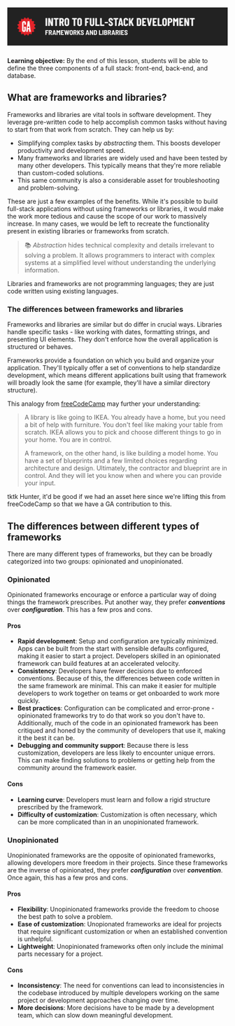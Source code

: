 # ![Intro to Full Stack Development - Frameworks and Libraries](./assets/hero.png)

**Learning objective:** By the end of this lesson, students will be able to define the three components of a full stack: front-end, back-end, and database.

## What are frameworks and libraries?

Frameworks and libraries are vital tools in software development. They leverage pre-written code to help accomplish common tasks without having to start from that work from scratch. They can help us by:

- Simplifying complex tasks by *abstracting* them. This boosts developer productivity and development speed.
- Many frameworks and libraries are widely used and have been tested by many other developers. This typically means that they're more reliable than custom-coded solutions.
- This same community is also a considerable asset for troubleshooting and problem-solving.

These are just a few examples of the benefits. While it's possible to build full-stack applications without using frameworks or libraries, it would make the work more tedious and cause the scope of our work to massively increase. In many cases, we would be left to recreate the functionality present in existing libraries or frameworks from scratch.

> 📚 *Abstraction* hides technical complexity and details irrelevant to solving a problem. It allows programmers to interact with complex systems at a simplified level without understanding the underlying information.

Libraries and frameworks are not programming languages; they are just code written using existing languages.

### The differences between frameworks and libraries

Frameworks and libraries are similar but do differ in crucial ways. Libraries handle specific tasks - like working with dates, formatting strings, and presenting UI elements. They don't enforce how the overall application is structured or behaves.

Frameworks provide a foundation on which you build and organize your application. They'll typically offer a set of conventions to help standardize development, which means different applications built using that framework will broadly look the same (for example, they'll have a similar directory structure).

This analogy from [freeCodeCamp](https://www.freecodecamp.org/news/the-difference-between-a-framework-and-a-library-bd133054023f/) may further your understanding:

>A library is like going to IKEA. You already have a home, but you need a bit of help with furniture. You don't feel like making your table from scratch. IKEA allows you to pick and choose different things to go in your home. You are in control.
>
> A framework, on the other hand, is like building a model home. You have a set of blueprints and a few limited choices regarding architecture and design. Ultimately, the contractor and blueprint are in control. And they will let you know when and where you can provide your input.

tktk Hunter, it'd be good if we had an asset here since we're lifting this from freeCodeCamp so that we have a GA contribution to this.

## The differences between different types of frameworks

There are many different types of frameworks, but they can be broadly categorized into two groups: opinionated and unopinionated.

### Opinionated

Opinionated frameworks encourage or enforce a particular way of doing things the framework prescribes. Put another way, they prefer ***conventions*** over ***configuration***. This has a few pros and cons.

#### Pros

- **Rapid development**: Setup and configuration are typically minimized. Apps can be built from the start with sensible defaults configured, making it easier to start a project. Developers skilled in an opinionated framework can build features at an accelerated velocity.
- **Consistency**: Developers have fewer decisions due to enforced conventions. Because of this, the differences between code written in the same framework are minimal. This can make it easier for multiple developers to work together on teams or get onboarded to work more quickly.
- **Best practices**: Configuration can be complicated and error-prone - opinionated frameworks try to do that work so you don't have to. Additionally, much of the code in an opinionated framework has been critiqued and honed by the community of developers that use it, making it the best it can be.
- **Debugging and community support**: Because there is less customization, developers are less likely to encounter unique errors. This can make finding solutions to problems or getting help from the community around the framework easier.

#### Cons

- **Learning curve**: Developers must learn and follow a rigid structure prescribed by the framework.
- **Difficulty of customization**: Customization is often necessary, which can be more complicated than in an unopinionated framework.

### Unopinionated

Unopinionated frameworks are the opposite of opinionated frameworks, allowing developers more freedom in their projects. Since these frameworks are the inverse of opinionated, they prefer ***configuration*** over ***convention***. Once again, this has a few pros and cons.

#### Pros

- **Flexibility**: Unopinionated frameworks provide the freedom to choose the best path to solve a problem.
- **Ease of customization**: Unopionated frameworks are ideal for projects that require significant customization or when an established convention is unhelpful.
- **Lightweight**: Unopinionated frameworks often only include the minimal parts necessary for a project.

#### Cons

- **Inconsistency**: The need for conventions can lead to inconsistencies in the codebase introduced by multiple developers working on the same project or development approaches changing over time.
- **More decisions**: More decisions have to be made by a development team, which can slow down meaningful development.

